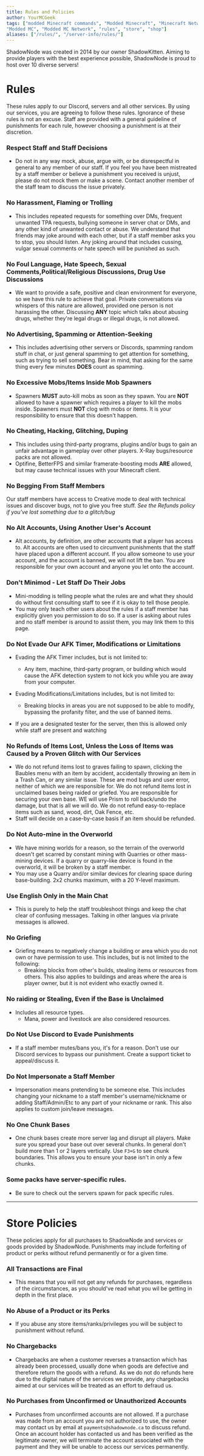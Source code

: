 ```yaml
---
title: Rules and Policies
author: YourMCGeek
tags: ["modded Minecraft commands", "Modded Minecraft", "Minecraft Network", "ShadowNode", "ShadowNode Modded", 
"Modded MC", "Modded MC Network", "rules", "store", "shop"]
aliases: ["/rules/", "/server-info/rules/"]
---
```

<!-- We ask that you refrain from editing this file as a community member! Thank you! -->

ShadowNode was created in 2014 by our owner ShadowKitten. Aiming to provide players with the best experience 
possible, ShadowNode is proud to host over 10 diverse servers!

# Rules
These rules apply to our Discord, servers and all other services. By using our services, you are agreeing to follow 
these rules. Ignorance of these rules is not an excuse. Staff are provided with a general guideline of punishments 
for each rule, however choosing a punishment is at their discretion.

### Respect Staff and Staff Decisions
 * Do not in any way mock, abuse, argue with, or be disrespectful in general to any member of our staff. If you feel 
   you have been mistreated by a staff member or believe a punishment you received is unjust, please do not mock 
   them or make a scene. Contact another member of the staff team to discuss the issue privately.

### No Harassment, Flaming or Trolling
  * This includes repeated requests for something over DMs, frequent unwanted TPA requests, bullying someone in server chat or DMs, and any other kind of unwanted contact or abuse. We understand that friends may joke around with each other, but if a staff member asks you to stop, you should listen. Any joking around that includes cussing, vulgar sexual comments or hate speech will be punished as such.

### No Foul Language, Hate Speech, Sexual Comments,Political/Religious Discussions, Drug Use Discussions
  * We want to provide a safe, positive and clean environment for everyone, so we have this rule to achieve that goal. Private conversations via whispers of this nature are allowed, provided one person is not harassing the other. Discussing **ANY** topic which talks about abusing drugs, whether they're legal drugs or illegal drugs, is not allowed.

### No Advertising, Spamming or Attention-Seeking
  * This includes advertising other servers or Discords, spamming random stuff in chat, or just general spamming to get attention for something, such as trying to sell something. Bear in mind, that asking for the same thing every few minutes **DOES** count as spamming.

### No Excessive Mobs/Items Inside Mob Spawners
  * Spawners **MUST** auto-kill mobs as soon as they spawn. You are **NOT** allowed to have a spawner which requires a player to kill the mobs inside. Spawners must **NOT** clog with mobs or items. It is your responsibility to ensure that this doesn't happen.

### No Cheating, Hacking, Glitching, Duping
  * This includes using third-party programs, plugins and/or bugs to gain an unfair advantage in gameplay over other players. X-Ray bugs/resource packs are not allowed.
  * Optifine, BetterFPS and similar framerate-boosting mods **ARE** allowed, but may cause technical issues with your Minecraft client.

### No Begging From Staff Members
  Our staff members have access to Creative mode to deal with technical issues and discover bugs, not to give you free stuff. *See the Refunds policy if you've lost something due to a glitch/bug*

### No Alt Accounts, Using Another User's Account
  * Alt accounts, by definition, are other accounts that a player has access to. Alt accounts are often used to circumvent punishments that the staff have placed upon a different account. If you allow someone to use your account, and the account is banned, we will not lift the ban. You are responsible for your own account and anyone you let onto the account.

### Don't Minimod - Let Staff Do Their Jobs
  * Mini-modding is telling people what the rules are and what they should do without first consulting staff to see if it is okay to tell those people. 
  * You may only teach other users about the rules if a staff member has explicitly given you permission to do so. If a user is asking about rules and no staff member is around to assist them, you may link them to this page.

### Do Not Evade Our AFK Timer, Modifications or Limitations
  * Evading the AFK Timer includes, but is not limited to:
  
      * Any item, machine, third-party program, or building which would cause the AFK detection system to not kick you while you are away from your computer.
  * Evading Modifications/Limitations includes, but is not limited to:
      * Breaking blocks in areas you are not supposed to be able to modify, bypassing the profanity filter, and the use of banned items. 
  
  * If you are a designated tester for the server, then this is allowed only while staff are present and watching

### No Refunds of Items Lost, Unless the Loss of Items was Caused by a Proven Glitch with Our Services
  * We do not refund items lost to graves failing to spawn, clicking the Baubles menu with an item by accident, accidentally throwing an item in a Trash Can, or any similar issue. These are mod bugs and user error, neither of which we are responsible for. We do not refund items lost in unclaimed bases being raided or griefed. You are responsible for securing your own base. WE will use Prism to roll back/undo the damage, but that is all we will do. We do not refund easy-to-replace items such as sand, wood, dirt, Oak Fence, etc.
  * Staff will decide on a case-by-case basis if an item should be refunded.

### Do Not Auto-mine in the Overworld
  * We have mining worlds for a reason, so the terrain of the overworld doesn't get scarred by constant mining with Quarries or other mass-mining devices. If a quarry or quarry-like device is found in the overworld, it will be broken by a staff member.
  * You may use a Quarry and/or similar devices for clearing space during base-building. 2x2 chunks maximum, with a 20 Y-level maximum.

### Use English Only in the Main Chat
  * This is purely to help the staff troubleshoot things and keep the chat clear of confusing messages. Talking in other langues via private messages is allowed.

### No Griefing
  * Griefing means to negatively change a building or area which you do not own or have permission to use. This includes, but is not limited to the following:
    * Breaking blocks from other's builds, stealing items or resources from others. This also applies to buildings and areas where the area is player owner, but it is not evident who exactly owned it.

### No raiding or Stealing, Even if the Base is Unclaimed
  * Includes all resource types.
    * Mana, power and livestock are also considered resources.
  
### Do Not Use Discord to Evade Punishments
  * If a staff member mutes/bans you, it's for a reason. Don't use our Discord services to bypass our punishment. Create a support ticket to appeal/discuss it.

### Do Not Impersonate a Staff Member
  * Impersonation means pretending to be someone else. This includes changing your nickname to a staff member's username/nickname or adding Staff/Admin/Etc to any part of your nickname or rank. This also applies to custom join/leave messages.

### No One Chunk Bases
  * One chunk bases create more server lag and disrupt all players. Make sure you spread your base out over several 
    chunks. In general don't build more than 1 or 2 layers vertically. Use ``F3+G`` to see chunk boundaries. This 
    allows you to ensure your base isn't in only a few chunks.

### Some packs have server-specific rules.
  * Be sure to check out the servers spawn for pack specific rules.  
___

# Store Policies

These policies apply for all purchases to ShadowNode and services or goods provided by ShadowNode. Punishments may include forfeiting of product or perks without refund permanently or for a given time. 

### All Transactions are Final
  * This means that you will not get any refunds for purchases, regardless of the circumstances, as you should've read what you wil be getting in depth in the first place.

### No Abuse of a Product or its Perks
  * If you abuse any store items/ranks/privileges you will be subject to punishment without refund.

### No Chargebacks
  * Chargebacks are when a customer reverses a transaction which has already been processed, usually done when goods are defective and therefore return the goods with a refund. As we do not do refunds here due to the digital nature of the services we provide, any chargebacks aimed at our services will be treated as an effort to defraud us.

### No Purchases from Unconfirmed or Unauthorized Accounts
  * Purchases from unconfirmed accounts are not allowed. If a purchase was made from an account you are not authorized to use, the owner may contact us by email at ``payments@shadownode.ca`` to discuss refund. Once an account holder has contacted us and has been verified as the legitimate owner, we will terminate the account associated with the payment and they will be unable to access our services permanently.
